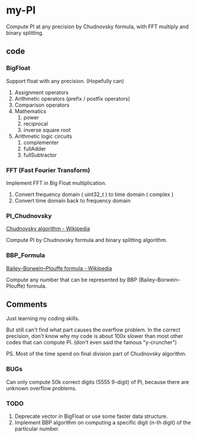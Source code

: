# my-PI

Compute PI at any precision by Chudnovsky formula, with FFT multiply and binary splitting.

## code

### BigFloat

Support float with any precision. (Hopefully can)

1. Assignment operators
2. Arithmetic operators (prefix / postfix operators)
3. Comparison operators
4. Mathematics
    1. power
    2. reciprocal
    3. inverse square root
5. Arithmetic logic circuits
    1. complementer
    2. fullAdder
    3. fullSubtractor

### FFT (Fast Fourier Transform)

Implement FFT in Big Float multiplication.

1. Convert frequency domain ( uint32_t ) to time domain ( complex<double> )
2. Convert time domain back to frequency domain

### PI_Chudnovsky

[Chudnovsky algorithm - Wikipedia](https://en.wikipedia.org/wiki/Chudnovsky_algorithm)

Compute PI by Chudnovsky formula and binary splitting algorithm.

### BBP_Formula

[Bailey–Borwein–Plouffe formula - Wikipedia](https://en.wikipedia.org/wiki/Bailey%E2%80%93Borwein%E2%80%93Plouffe_formula)

Compute any number that can be represented by BBP (Bailey–Borwein–Plouffe) formula.

## Comments

Just learning my coding skills. 

But still can't find what part causes the overflow problem. In the correct precision, don't know why my code is about 100x slower than most other codes that can compute PI. (don't even said the famous "y-cruncher")

PS. Most of the time spend on final division part of Chudnovsky algorithm.

### BUGs

Can only compute 50k correct digits (5555 9-digit) of PI, because there are unknown overflow problems.

### TODO

1. Deprecate vector in BigFloat or use some faster data structure.
2. Implement BBP algorithm on computing a specific digit (n-th digit) of the particular number.
